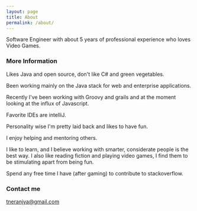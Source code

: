 ```yaml
---
layout: page
title: About
permalink: /about/
---
```


Software Engineer with about 5 years of professional experience who loves Video Games.

### More Information

Likes Java and open source, don't like C# and green vegetables.

Been working mainly on the Java stack for web and enterprise applications.

Recently I've been working with Groovy and grails and at the moment looking at the influx of
Javascript.

Favorite IDEs are intelliJ.

Personality wise I'm pretty laid back and likes to have fun.

I enjoy helping and mentoring others.

I like to learn, and I believe working with smarter, considerate people is the best way. I also
like reading fiction and playing video games, I find them to be stimulating apart from being fun.

Spend any free time I have (after gaming) to contribute to stackoverflow.
### Contact me

[tneranjya@gmail.com](mailto:tneranjya@gmail.com)